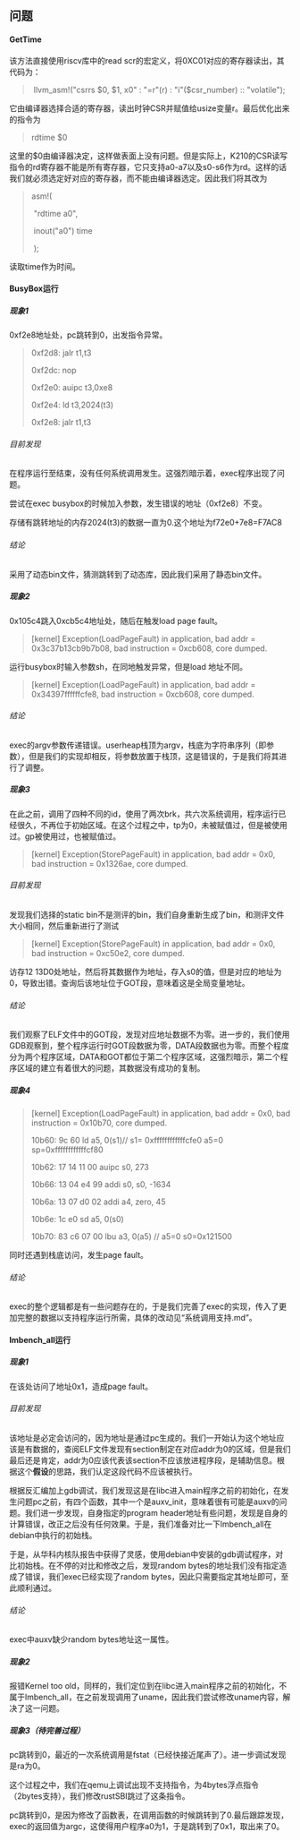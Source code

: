 ## 问题

#### GetTime

该方法直接使用riscv库中的read scr的宏定义，将0XC01对应的寄存器读出，其代码为：

> ​         llvm_asm!("csrrs $0, $1, x0" : "=r"(r) : "i"($csr_number) :: "volatile");

它由编译器选择合适的寄存器，读出时钟CSR并赋值给usize变量r。最后优化出来的指令为

> rdtime $0

这里的$0由编译器决定，这样做表面上没有问题。但是实际上，K210的CSR读写指令的rd寄存器不能是所有寄存器，它只支持a0-a7以及s0-s6作为rd。这样的话我们就必须选定好对应的寄存器，而不能由编译器选定。因此我们将其改为

> asm!(
>
> ​      "rdtime a0",
>
> ​      inout("a0") time
>
> ​    );

读取time作为时间。


#### BusyBox运行

##### 现象1

0xf2e8地址处，pc跳转到0，出发指令异常。

> 0xf2d8:      jalr    t1,t3
>
> 0xf2dc:      nop
>
> 0xf2e0:      auipc   t3,0xe8
>
> 0xf2e4:      ld      t3,2024(t3)
>
> 0xf2e8:      jalr    t1,t3

###### 目前发现

在程序运行至结束，没有任何系统调用发生。这强烈暗示着，exec程序出现了问题。

尝试在exec busybox的时候加入参数，发生错误的地址（0xf2e8）不变。

存储有跳转地址的内存2024(t3)的数据一直为0.这个地址为f72e0+7e8=F7AC8

###### 结论

采用了动态bin文件，猜测跳转到了动态库，因此我们采用了静态bin文件。

##### 现象2

0x105c4跳入0xcb5c4地址处，随后在触发load page fault。
>[kernel] Exception(LoadPageFault) in application, bad addr = 0x3c37b13cb9b7b08, bad instruction = 0xcb608, core dumped.

运行busybox时输入参数sh，在同地触发异常，但是load 地址不同。
>[kernel] Exception(LoadPageFault) in application, bad addr = 0x34397ffffffcfe8, bad instruction = 0xcb608, core dumped.

###### 结论

exec的argv参数传递错误。userheap栈顶为argv，栈底为字符串序列（即参数），但是我们的实现却相反，将参数放置于栈顶，这是错误的，于是我们将其进行了调整。

##### 现象3

在此之前，调用了四种不同的id，使用了两次brk，共六次系统调用，程序运行已经很久，不再位于初始区域。在这个过程之中，tp为0，未被赋值过，但是被使用过。gp被使用过，也被赋值过。
>[kernel] Exception(StorePageFault) in application, bad addr = 0x0, bad instruction = 0x1326ae, core dumped.

###### 目前发现

发现我们选择的static bin不是测评的bin，我们自身重新生成了bin，和测评文件大小相同，然后重新进行了测试
>[kernel] Exception(StorePageFault) in application, bad addr = 0x0, bad instruction = 0xc50e2, core dumped.

访存12 13D0处地址，然后将其数据作为地址，存入s0的值，但是对应的地址为0，导致出错。查询后该地址位于GOT段，意味着这是全局变量地址。


###### 结论
我们观察了ELF文件中的GOT段，发现对应地址数据不为零。进一步的，我们使用GDB观察到，整个程序运行时GOT段数据为零，DATA段数据也为零。而整个程度分为两个程序区域，DATA和GOT都位于第二个程序区域，这强烈暗示，第二个程序区域的建立有着很大的问题，其数据没有成功的复制。

##### 现象4

> [kernel] Exception(LoadPageFault) in application, bad addr = 0x0, bad instruction = 0x10b70, core dumped.
>
> 10b60: 9c 60     ld a5, 0(s1)// s1= 0xffffffffffffcfe0  a5=0 sp=0xffffffffffffcf80
>
>   10b62: 17 14 11 00  auipc s0, 273
>
>   10b66: 13 04 e4 99  addi s0, s0, -1634
>
>   10b6a: 13 07 d0 02  addi a4, zero, 45
>
>   10b6e: 1c e0     sd a5, 0(s0)
>
>   10b70: 83 c6 07 00  lbu a3, 0(a5)  // a5=0  s0=0x121500 

同时还遇到栈底访问，发生page fault。

###### 结论

exec的整个逻辑都是有一些问题存在的，于是我们完善了exec的实现，传入了更加完整的数据以支持程序运行所需，具体的改动见“系统调用支持.md”。




#### lmbench_all运行


##### 现象1

在该处访问了地址0x1，造成page fault。



###### 目前发现

该地址是必定会访问的，因为地址是通过pc生成的。我们一开始认为这个地址应该是有数据的，查阅ELF文件发现有section制定在对应addr为0的区域，但是我们最后还是肯定，addr为0应该代表该section不应该放进程序段，是辅助信息。根据这个**假设**的思路，我们认定这段代码不应该被执行。

根据反汇编加上gdb调试，我们发现这是在libc进入main程序之前的初始化，在发生问题pc之前，有四个函数，其中一个是auxv_init，意味着很有可能是auxv的问题。我们进一步发现，自身指定的program header地址有些问题，发现是自身的计算错误，改正之后没有任何效果。于是，我们准备对比一下lmbench_all在debian中执行的初始栈。

于是，从华科内核队报告中获得了灵感，使用debian中安装的gdb调试程序，对比初始栈。在不停的对比和修改之后，发现random bytes的地址我们没有指定造成了错误，我们exec已经实现了random bytes，因此只需要指定其地址即可，至此顺利通过。

###### 结论

exec中auxv缺少random bytes地址这一属性。


##### 现象2

报错Kernel too old，同样的，我们定位到在libc进入main程序之前的初始化，不属于lmbench_all，在之前发现调用了uname，因此我们尝试修改uname内容，解决了这一问题。


##### 现象3（待完善过程）

pc跳转到0，最近的一次系统调用是fstat（已经快接近尾声了）。进一步调试发现是ra为0。

这个过程之中，我们在qemu上调试出现不支持指令，为4bytes浮点指令（2bytes支持），我们修改rustSBI跳过了这条指令。

pc跳转到0，是因为修改了函数表，在调用函数的时候跳转到了0.最后跟踪发现，exec的返回值为argc，这使得用户程序a0为1，于是跳转到了0x1，取出来了0。